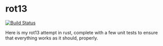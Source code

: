 # rot13

[![Build Status](https://travis-ci.com/cheukyin699/rot13.svg?branch=master)](https://travis-ci.com/cheukyin699/rot13)

Here is my rot13 attempt in rust, complete with a few unit tests to ensure that
everything works as it should, properly.
